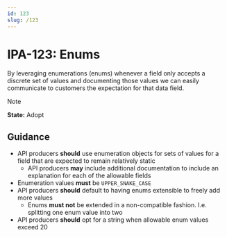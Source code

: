 ```yaml
---
id: 123
slug: /123
---
```


# IPA-123: Enums

By leveraging enumerations (enums) whenever a field only accepts a discrete set
of values and documenting those values we can easily communicate to customers
the expectation for that data field.

> [!NOTE]  
> **State:** Adopt

## Guidance

- API producers **should** use enumeration objects for sets of values for a
  field that are expected to remain relatively static
  - API producers **may** include additional documentation to include an
    explanation for each of the allowable fields
- Enumeration values **must** be `UPPER_SNAKE_CASE`
- API producers **should** default to having enums extensible to freely add more
  values
  - Enums **must not** be extended in a non-compatible fashion. I.e. splitting
    one enum value into two
- API producers **should** opt for a string when allowable enum values exceed 20
